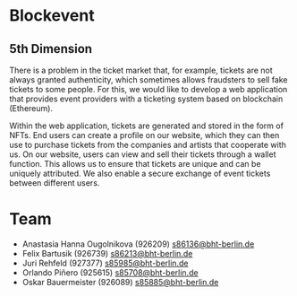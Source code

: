 # Blockevent
## 5th Dimension

There is a problem in the ticket market that, for example, tickets are not always granted authenticity, which sometimes allows fraudsters to sell fake tickets to some people. For this, we would like to develop a web application that provides event providers with a ticketing system based on blockchain (Ethereum).

Within the web application, tickets are generated and stored in the form of NFTs. End users can create a profile on our website, which they can then use to purchase tickets from the companies and artists that cooperate with us. On our website, users can view and sell their tickets through a wallet function. This allows us to ensure that tickets are unique and can be uniquely attributed. We also enable a secure exchange of event tickets between different users.

# Team
- Anastasia Hanna Ougolnikova (926209)
s86136@bht-berlin.de
- Felix Bartusik (926739)
s86213@bht-berlin.de
- Juri Rehfeld (927377)
s85985@bht-berlin.de
- Orlando Piñero  (925615)
s85708@bht-berlin.de
- Oskar Bauermeister (926089)
s85885@bht-berlin.de
